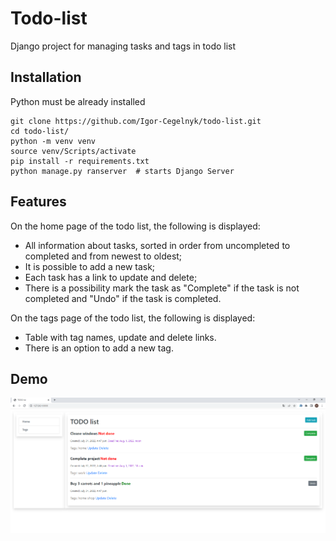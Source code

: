 # Todo-list


Django project for managing tasks and tags in todo list 


## Installation

Python must be already installed

```shell
git clone https://github.com/Igor-Cegelnyk/todo-list.git
cd todo-list/
python -m venv venv
source venv/Scripts/activate
pip install -r requirements.txt
python manage.py ranserver  # starts Django Server
```

## Features

On the home page of the todo list, the following is displayed:

- All information about tasks, sorted in order from uncompleted to completed and from newest to oldest;
- It is possible to add a new task;
- Each task has a link to update and delete;
- There is a possibility mark the task as "Complete" if the task is not completed and "Undo" if the task is completed.

On the tags page of the todo list, the following is displayed:

- Table with tag names, update and delete links.
- There is an option to add a new tag.


## Demo

![Website Interface](demo.png)